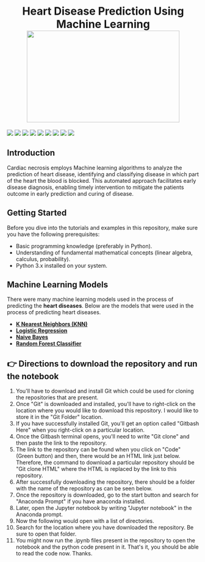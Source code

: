 <h1 align="center">
Heart Disease Prediction Using Machine Learning 
<img src="https://www.ed.ac.uk/sites/default/files/styles/landscape_breakpoints_theme_uoe_mobile_1x/public/thumbnails/image/gettyimages-1404145480-ipopba.jpg?itok=BOgBDi02" align="center" height="240px" width="400px"/>
</h1>


[![](https://img.shields.io/badge/Python-FFD43B?style=for-the-badge&logo=python&logoColor=darkgreen)](https://www.python.org)  [![](https://img.shields.io/badge/TensorFlow-FF6F00?style=for-the-badge&logo=TensorFlow&logoColor=white)](https://www.tensorflow.org) [![](https://img.shields.io/badge/scikit_learn-F7931E?style=for-the-badge&logo=scikit-learn&logoColor=white)](https://scikit-learn.org/stable/) [![](https://img.shields.io/badge/SciPy-654FF0?style=for-the-badge&logo=SciPy&logoColor=white)](https://www.scipy.org) [![](https://img.shields.io/badge/Numpy-777BB4?style=for-the-badge&logo=numpy&logoColor=white)](https://numpy.org) [![](https://img.shields.io/badge/Pandas-2C2D72?style=for-the-badge&logo=pandas&logoColor=white)](https://pandas.pydata.org)  [![](https://img.shields.io/badge/Plotly-239120?style=for-the-badge&logo=plotly&logoColor=white)](https://plotly.com) [![](https://img.shields.io/badge/Keras-D00000?style=for-the-badge&logo=Keras&logoColor=white)](https://keras.io) [![](https://img.shields.io/badge/conda-342B029.svg?&style=for-the-badge&logo=anaconda&logoColor=white)](https://www.anaconda.com)


## Introduction 
Cardiac necrosis employs Machine learning algorithms to analyze the prediction of heart disease, identifying and 
classifying disease in which part of the heart the blood is blocked. This automated approach facilitates early disease 
diagnosis, enabling timely intervention to mitigate the patients outcome in early prediction and curing of disease.


## Getting Started
Before you dive into the tutorials and examples in this repository, make sure you have the following prerequisites:
- Basic programming knowledge (preferably in Python).
- Understanding of fundamental mathematical concepts (linear algebra, calculus, probability).
- Python 3.x installed on your system.


## Machine Learning Models 
There were many machine learning models used in the process of predicting the __heart diseases__. Below are the models that were used in the process of predicting heart diseases.
* [__K Nearest Neighbors (KNN)__](https://scikit-learn.org/stable/modules/generated/sklearn.neighbors.KNeighborsClassifier.html)
* [__Logistic Regression__](https://scikit-learn.org/stable/modules/generated/sklearn.linear_model.LogisticRegression.html)
* [__Naive Bayes__](https://scikit-learn.org/stable/modules/generated/sklearn.naive_bayes.MultinomialNB.html)
* [__Random Forest Classifier__](https://scikit-learn.org/stable/modules/generated/sklearn.ensemble.RandomForestClassifier.html)


## 👉 Directions to download the repository and run the notebook 
1. You'll have to download and install Git which could be used for cloning the repositories that are present.
2. Once "Git" is downloaded and installed, you'll have to right-click on the location where you would like to download this repository. I would like to store it in the "Git Folder" location. 
3. If you have successfully installed Git, you'll get an option called "Gitbash Here" when you right-click on a particular location. 
4. Once the Gitbash terminal opens, you'll need to write "Git clone" and then paste the link to the repository.
5. The link to the repository can be found when you click on "Code" (Green button) and then, there would be an HTML link just below. Therefore, the command to download a particular repository should be "Git clone HTML" where the HTML is replaced by the link to this repository. 
6. After successfully downloading the repository, there should be a folder with the name of the repository as can be seen below.
7. Once the repository is downloaded, go to the start button and search for "Anaconda Prompt" if you have anaconda installed. 
8. Later, open the Jupyter notebook by writing "Jupyter notebook" in the Anaconda prompt. 
9. Now the following would open with a list of directories. 
10. Search for the location where you have downloaded the repository. Be sure to open that folder. 
11. You might now run the .ipynb files present in the repository to open the notebook and the python code present in it. 
That's it, you should be able to read the code now. Thanks. 

